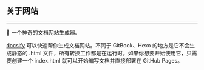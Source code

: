 ## 关于网站

---
:rainbow:
一个神奇的文档网站生成器。

[docsify](https://docsify.js.org/) 可以快速帮你生成文档网站。不同于 GitBook、Hexo 的地方是它不会生成静态的 .html 文件，所有转换工作都是在运行时。如果你想要开始使用它，只需要创建一个 index.html 就可以开始编写文档并直接部署在 GitHub Pages。